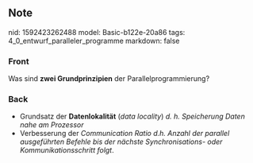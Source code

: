 ## Note
nid: 1592423262488
model: Basic-b122e-20a86
tags: 4_0_entwurf_paralleler_programme
markdown: false

### Front
Was sind <b>zwei Grundprinzipien</b> der Parallelprogrammierung?

### Back
<ul>
  <li>Grundsatz der <b>Datenlokalität</b> (<i>data locality</i>)
  <i>d. h. Speicherung Daten nahe am Prozessor</i>
  <li>Verbesserung der <i>Communication Ratio</i> <i>d.h. Anzahl
  der parallel ausgeführten Befehle bis der nächste
  Synchronisations- oder Kommunikationsschritt folgt</i>.
</ul>
